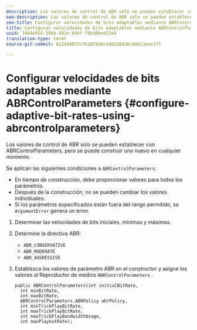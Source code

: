 ```yaml
---
description: Los valores de control de ABR solo se pueden establecer con ABRControlParameters, pero se puede construir uno nuevo en cualquier momento.
seo-description: Los valores de control de ABR solo se pueden establecer con ABRControlParameters, pero se puede construir uno nuevo en cualquier momento.
seo-title: Configurar velocidades de bits adaptables mediante ABRControlParameters
title: Configurar velocidades de bits adaptables mediante ABRControlParameters
uuid: 7084e954-196b-492e-846f-f8b36bed13a9
translation-type: tm+mt
source-git-commit: 812d04037c3b18f8d8cdd0d18430c686c3eee1ff

---
```



# Configurar velocidades de bits adaptables mediante ABRControlParameters {#configure-adaptive-bit-rates-using-abrcontrolparameters}

Los valores de control de ABR solo se pueden establecer con ABRControlParameters, pero se puede construir uno nuevo en cualquier momento.

Se aplican las siguientes condiciones a `ABRControlParameters`:

* En tiempo de construcción, debe proporcionar valores para todos los parámetros.
* Después de la construcción, no se pueden cambiar los valores individuales.
* Si los parámetros especificados están fuera del rango permitido, se `ArgumentError` genera un error.

1. Determinar las velocidades de bits iniciales, mínimas y máximas.
1. Determine la directiva ABR:

   * `ABR_CONSERVATIVE`
   * `ABR_MODERATE`
   * `ABR_AGGRESSIVE`

1. Establezca los valores de parámetro ABR en el constructor y asigne los valores al Reproductor de medios `ABRControlParameters` .

   ```
   public ABRControlParameters(int initialBitRate, 
     int minBitRate, 
     int maxBitRate, 
     ABRControlParameters.ABRPolicy abrPolicy, 
     int minTrickPlayBitRate, 
     int maxTrickPlayBitRate, 
     int maxTrickPlayBandwidthUsage, 
     int maxPlayoutRate);
   ```


